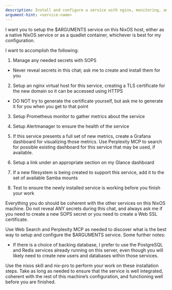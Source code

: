 ```yaml
---
description: Install and configure a service with nginx, monitoring, and secrets
argument-hint: <service-name>
---
```


I want you to setup the $ARGUMENTS service on this NixOS host, either as a native NixOS service or as a quadlet container, whichever is best for my configuration.

I want to accomplish the following:

1. Manage any needed secrets with SOPS

  * Never reveal secrets in this chat; ask me to create and install them for you

2. Setup an nginx virtual host for this service, creating a TLS certificate for the new domain so it can be accessed using HTTPS

  * DO NOT try to generate the certificate yourself, but ask me to generate it for you when you get to that point

3. Setup Prometheus monitor to gather metrics about the service

4. Setup Alertmanager to ensure the health of the service

5. If this service presents a full set of new metrics, create a Grafana dashboard for visualizing those metrics. Use Perplexity MCP to search for possible existing dashboard for this service that may be used, if available.

6. Setup a link under an appropriate section on my Glance dashboard

7. If a new filesystem is being created to support this service, add it to the set of available Samba mounts

8. Test to ensure the newly installed service is working before you finish your work

Everything you do should be coherent with the other services on this NixOS machine. Do not reveal ANY secrets during this chat, and always ask me if you need to create a new SOPS secret or you need to create a Web SSL certificate.

Use Web Search and Perplexity MCP as needed to discover what is the best way to setup and configure the $ARGUMENTS service. Some further notes:

* If there is a choice of backing database, I prefer to use the PostgreSQL and Redis services already running on this server, even though you will likely need to create new users and databases within those services.

Use the nixos skill and nix-pro to perform your work on these installation steps. Take as long as needed to ensure that the service is well integrated, coherent with the rest of this machine’s configuration, and functioning well before you are finished.
